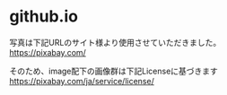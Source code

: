# github.io

写真は下記URLのサイト様より使用させていただきました。
https://pixabay.com/

そのため、image配下の画像群は下記Licenseに基づきます
https://pixabay.com/ja/service/license/
